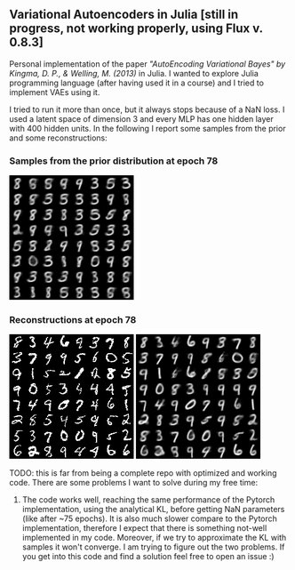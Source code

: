 ## Variational Autoencoders in Julia [still in progress, not working properly, using Flux v. 0.8.3]

Personal implementation of the paper *"AutoEncoding Variational Bayes" by Kingma, D. P., & Welling, M. (2013)* in Julia.
I wanted to explore Julia programming language (after having used it in a course) and I tried to implement VAEs using it.

I tried to run it more than once, but it always stops because of a NaN loss. I used a latent space of dimension 3 and every MLP has one hidden layer with 400 hidden units.
In the following I report some samples from the prior and some reconstructions:

### Samples from the prior distribution at epoch 78
![alt text](readme_imgs/samples_from_random_epoch_78.png "Prior distribution")

### Reconstructions at epoch 78
![alt text](readme_imgs/original_epoch_78.png "Prior distribution")
![alt text](readme_imgs/reconstruction_epoch_78.png "Prior distribution")

TODO: this is far from being a complete repo with optimized and working code. There are some problems I want to solve during my free time:
1. The code works well, reaching the same performance of the Pytorch implementation, using
the analytical KL, before getting NaN parameters (like after ~75 epochs). It is also much slower compare to the Pytorch implementation, therefore I expect that there is something not-well implemented in my code. Moreover, if we try to approximate the KL with samples it won't converge. I am trying to figure out the two problems. If you get into this code and find a solution feel free to open an issue :)
